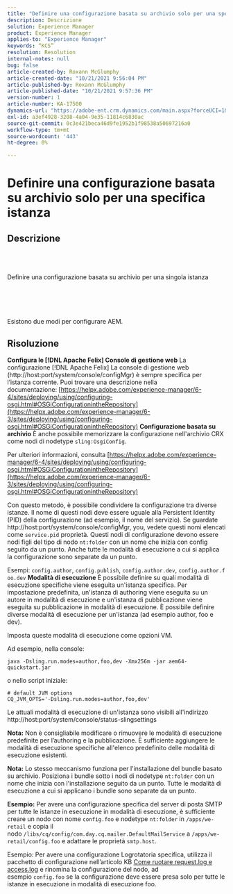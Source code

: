 ```yaml
---
title: "Definire una configurazione basata su archivio solo per una specifica istanza"
description: Descrizione
solution: Experience Manager
product: Experience Manager
applies-to: "Experience Manager"
keywords: “KCS”
resolution: Resolution
internal-notes: null
bug: false
article-created-by: Roxann McGlumphy
article-created-date: "10/21/2021 9:56:04 PM"
article-published-by: Roxann McGlumphy
article-published-date: "10/21/2021 9:57:36 PM"
version-number: 1
article-number: KA-17500
dynamics-url: "https://adobe-ent.crm.dynamics.com/main.aspx?forceUCI=1&pagetype=entityrecord&etn=knowledgearticle&id=dfd6b9ad-b932-ec11-b6e5-000d3a5ba97a"
exl-id: a3ef4928-3208-4a04-9e35-11814c6830ac
source-git-commit: 0c3e421beca46d9fe1952b1f98538a50697216a0
workflow-type: tm+mt
source-wordcount: '443'
ht-degree: 0%

---
```


# Definire una configurazione basata su archivio solo per una specifica istanza

## Descrizione

<br><br><br>Definire una configurazione basata su archivio per una singola istanza<br><br><br><br> <br><br>
Esistono due modi per configurare AEM.


## Risoluzione

<b>Configura le [!DNL Apache Felix] Console di gestione web</b>
La configurazione [!DNL Apache Felix] La console di gestione web (http://host:port/system/console/configMgr) è sempre specifica per l’istanza corrente.
Puoi trovare una descrizione nella documentazione: [https://helpx.adobe.com/experience-manager/6-4/sites/deploying/using/configuring-osgi.html#OSGiConfigurationintheRepository](https://helpx.adobe.com/experience-manager/6-3/sites/deploying/using/configuring-osgi.html#OSGiConfigurationintheRepository)
<b>Configurazione basata su archivio</b>
È anche possibile memorizzare la configurazione nell&#39;archivio CRX come nodi di nodetype `sling:OsgiConfig`.

Per ulteriori informazioni, consulta [https://helpx.adobe.com/experience-manager/6-4/sites/deploying/using/configuring-osgi.html#OSGiConfigurationintheRepository](https://helpx.adobe.com/experience-manager/6-3/sites/deploying/using/configuring-osgi.html#OSGiConfigurationintheRepository)

Con questo metodo, è possibile condividere la configurazione tra diverse istanze.
Il nome di questi nodi deve essere uguale alla Persistent Identity (PID) della configurazione (ad esempio, il nome del servizio). Se guardate http://host:port/system/console/configMgr, you, vedete questi nomi elencati come `service.pid` proprietà. Questi nodi di configurazione devono essere nodi figli del tipo di nodo `nt:folder` con un nome che inizia con config seguito da un punto. Anche tutte le modalità di esecuzione a cui si applica la configurazione sono separate da un punto.

Esempi: `config.author`, `config.publish`, `config.author.dev`, `config.author.foo.dev`
<b>Modalità di esecuzione</b>
È possibile definire su quali modalità di esecuzione specifiche viene eseguita un&#39;istanza specifica. Per impostazione predefinita, un&#39;istanza di authoring viene eseguita su un autore in modalità di esecuzione e un&#39;istanza di pubblicazione viene eseguita su pubblicazione in modalità di esecuzione. È possibile definire diverse modalità di esecuzione per un&#39;istanza (ad esempio author, foo e dev).

Imposta queste modalità di esecuzione come opzioni VM.

Ad esempio, nella console:


```
java -Dsling.run.modes=author,foo,dev -Xmx256m -jar aem64-quickstart.jar
```


o nello script iniziale:


```
# default JVM options
CQ_JVM_OPTS='-Dsling.run.modes=author,foo,dev'
```


Le attuali modalità di esecuzione di un&#39;istanza sono visibili all&#39;indirizzo http://host:port/system/console/status-slingsettings

<b>Nota:</b> Non è consigliabile modificare o rimuovere le modalità di esecuzione predefinite per l’authoring e la pubblicazione. È sufficiente aggiungere le modalità di esecuzione specifiche all&#39;elenco predefinito delle modalità di esecuzione esistenti.

<b>Nota:</b> Lo stesso meccanismo funziona per l&#39;installazione del bundle basato su archivio. Posiziona i bundle sotto i nodi di nodetype `nt:folder` con un nome che inizia con l&#39;installazione seguito da un punto. Tutte le modalità di esecuzione a cui si applicano i bundle sono separate da un punto.

<b>Esempio:</b> Per avere una configurazione specifica del server di posta SMTP per tutte le istanze in esecuzione in modalità di esecuzione, è sufficiente creare un nodo con nome `config.foo` e nodetype `nt:folder` in `/apps/we-retail` e copia il nodo `/libs/cq/config/com.day.cq.mailer.DefaultMailService` a `/apps/we-retail/config.foo` e adattare le proprietà `smtp.host`.

Esempio: Per avere una configurazione Logrotatoria specifica, utilizza il pacchetto di configurazione nell’articolo KB [Come ruotare request.log e access.log](https://helpx.adobe.com/experience-manager/kb/HowToRotateRequestAndAccessLog.html "Come ruotare request.log e access.log ") e rinomina la configurazione del nodo, ad esempio `config.foo` se la configurazione deve essere presa solo per tutte le istanze in esecuzione in modalità di esecuzione foo.
